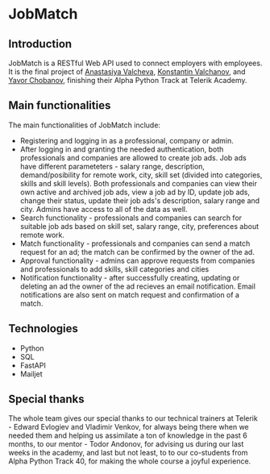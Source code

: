# JobMatch 



## Introduction

JobMatch is a RESTful Web API used to connect employers with employees. It is the final project of [Anastasiya Valcheva](https://gitlab.com/a-valcheva), [Konstantin Valchanov](https://gitlab.com/coreeshi), and [Yavor Chobanov](https://gitlab.com/javorchobanov), finishing their Alpha Python Track at Telerik Academy.

## Main functionalities

The main functionalities of JobMatch include:

* Registering and logging in as a professional, company or admin.
* After logging in and granting the needed authentication, both professionals and companies are allowed
  to create job ads. Job ads have different parameteters - salary range, description, demand/posibility for remote work, city, skill set (divided into categories, skills and skill levels). Both professionals and companies can view their own active and archived job ads, view a job ad by ID, update job ads, change their status, update their job ads's description, salary range аnd city. Admins have access to all of the data as well. 
* Search functionality - professionals and companies can search for suitable job ads based on skill set, salary range, city, preferences about remote work.
* Match functionality - professionals and companies can send a match request for an ad; the match can be confirmed by the owner of the ad. 
* Approval functionality - admins can approve requests from companies and professionals to add skills, skill categories and cities
* Notification functionality - after successfully creating, updating or deleting an ad the owner of the ad recieves an email notification. Email notifications are also sent on match request and confirmation of a match.


## Technologies
* Python
* SQL 
* FastAPI
* Mailjet

## Special thanks
The whole team gives our special thanks to our technical trainers at Telerik - Edward Evlogiev and Vladimir Venkov, for always being there when we needed them and helping us assimilate a ton of knowledge in the past 6 months, to our mentor - Todor Andonov, for advising us during our last weeks in the academy, and last but not least, to to our co-students from Alpha Python Track 40, for making the whole course a joyful experience.
